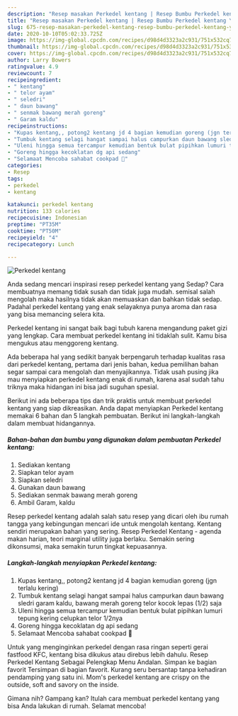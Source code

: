 ```yaml
---
description: "Resep masakan Perkedel kentang | Resep Bumbu Perkedel kentang Yang Bikin Ngiler"
title: "Resep masakan Perkedel kentang | Resep Bumbu Perkedel kentang Yang Bikin Ngiler"
slug: 675-resep-masakan-perkedel-kentang-resep-bumbu-perkedel-kentang-yang-bikin-ngiler
date: 2020-10-10T05:02:33.725Z
image: https://img-global.cpcdn.com/recipes/d98d4d3323a2c931/751x532cq70/perkedel-kentang-foto-resep-utama.jpg
thumbnail: https://img-global.cpcdn.com/recipes/d98d4d3323a2c931/751x532cq70/perkedel-kentang-foto-resep-utama.jpg
cover: https://img-global.cpcdn.com/recipes/d98d4d3323a2c931/751x532cq70/perkedel-kentang-foto-resep-utama.jpg
author: Larry Bowers
ratingvalue: 4.9
reviewcount: 7
recipeingredient:
- " kentang"
- " telor ayam"
- " seledri"
- " daun bawang"
- " senmak bawang merah goreng"
- " Garam kaldu"
recipeinstructions:
- "Kupas kentang,, potong2 kentang jd 4 bagian kemudian goreng (jgn terlalu kering)"
- "Tumbuk kentang selagi hangat sampai halus campurkan daun bawang sledri garam kaldu, bawang merah goreng telor kocok lepas (1/2) saja"
- "Uleni hingga semua tercampur kemudian bentuk bulat pipihkan lumuri tepung kering celupkan telor 1/2nya"
- "Goreng hingga kecoklatan dg api sedang"
- "Selamaat Mencoba sahabat cookpad 🤗"
categories:
- Resep
tags:
- perkedel
- kentang

katakunci: perkedel kentang 
nutrition: 133 calories
recipecuisine: Indonesian
preptime: "PT35M"
cooktime: "PT50M"
recipeyield: "4"
recipecategory: Lunch

---
```



![Perkedel kentang](https://img-global.cpcdn.com/recipes/d98d4d3323a2c931/751x532cq70/perkedel-kentang-foto-resep-utama.jpg)

Anda sedang mencari inspirasi resep perkedel kentang yang Sedap? Cara membuatnya memang tidak susah dan tidak juga mudah. semisal salah mengolah maka hasilnya tidak akan memuaskan dan bahkan tidak sedap. Padahal perkedel kentang yang enak selayaknya punya aroma dan rasa yang bisa memancing selera kita.

Perkedel kentang ini sangat baik bagi tubuh karena mengandung paket gizi yang lengkap. Cara membuat perkedel kentang ini tidaklah sulit. Kamu bisa mengukus atau menggoreng kentang.

Ada beberapa hal yang sedikit banyak berpengaruh terhadap kualitas rasa dari perkedel kentang, pertama dari jenis bahan, kedua pemilihan bahan segar sampai cara mengolah dan menyajikannya. Tidak usah pusing jika mau menyiapkan perkedel kentang enak di rumah, karena asal sudah tahu triknya maka hidangan ini bisa jadi suguhan spesial.


Berikut ini ada beberapa tips dan trik praktis untuk membuat perkedel kentang yang siap dikreasikan. Anda dapat menyiapkan Perkedel kentang memakai 6 bahan dan 5 langkah pembuatan. Berikut ini langkah-langkah dalam membuat hidangannya.

<!--inarticleads1-->

##### Bahan-bahan dan bumbu yang digunakan dalam pembuatan Perkedel kentang:

1. Sediakan  kentang
1. Siapkan  telor ayam
1. Siapkan  seledri
1. Gunakan  daun bawang
1. Sediakan  senmak bawang merah goreng
1. Ambil  Garam, kaldu


Resep perkedel kentang adalah salah satu resep yang dicari oleh ibu rumah tangga yang kebingungan mencari ide untuk mengolah kentang. Kentang sendiri merupakan bahan yang sering. Resep Perkedel Kentang - agenda makan harian, teori marginal utility juga berlaku. Semakin sering dikonsumsi, maka semakin turun tingkat kepuasannya. 

<!--inarticleads2-->

##### Langkah-langkah menyiapkan Perkedel kentang:

1. Kupas kentang,, potong2 kentang jd 4 bagian kemudian goreng (jgn terlalu kering)
1. Tumbuk kentang selagi hangat sampai halus campurkan daun bawang sledri garam kaldu, bawang merah goreng telor kocok lepas (1/2) saja
1. Uleni hingga semua tercampur kemudian bentuk bulat pipihkan lumuri tepung kering celupkan telor 1/2nya
1. Goreng hingga kecoklatan dg api sedang
1. Selamaat Mencoba sahabat cookpad 🤗


Untuk yang menginginkan perkedel dengan rasa ringan seperti gerai fastfood KFC, kentang bisa dikukus atau direbus lebih dahulu. Resep Perkedel Kentang Sebagai Pelengkap Menu Andalan. Simpan ke bagian favorit Tersimpan di bagian favorit. Kurang seru bersantap tanpa kehadiran pendamping yang satu ini. Mom&#39;s perkedel kentang are crispy on the outside, soft and savory on the inside. 

Gimana nih? Gampang kan? Itulah cara membuat perkedel kentang yang bisa Anda lakukan di rumah. Selamat mencoba!
